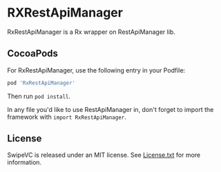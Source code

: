 # RXRestApiManager

RxRestApiManager is a Rx wrapper on  RestApiManager lib.

## CocoaPods

For RxRestApiManager, use the following entry in your Podfile:

```rb
pod 'RxRestApiManager'
```

Then run `pod install`.

In any file you'd like to use RestApiManager in, don't forget to
import the framework with `import RxRestApiManager`.

## License

SwipeVC is released under an MIT license. See [License.txt](License.txt) for more information.

